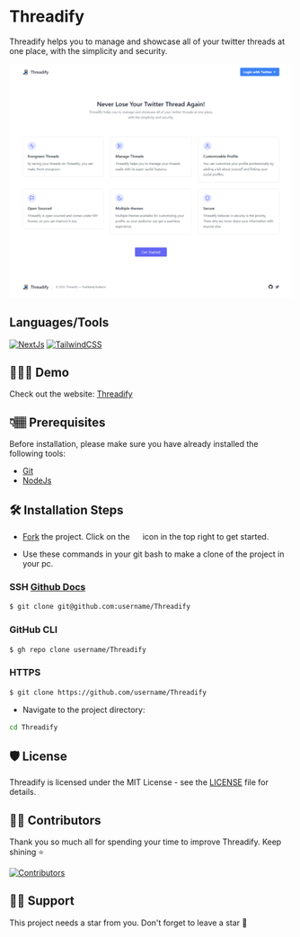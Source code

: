 # Threadify

Threadify helps you to manage and showcase all of your twitter threads at one place, with the simplicity and security.

![Screenshot of the home page](https://github.com/pushkaraj2007/Threadify/blob/main/public/Threadify.png)

## Languages/Tools

<a href="https://nextjs.org/" target="_blank" rel="noreferrer"><img src="https://raw.githubusercontent.com/danielcranney/readme-generator/main/public/icons/skills/nextjs-colored.svg" width="36" height="36" alt="NextJs" /></a>
<a href="https://tailwindcss.com/" target="_blank" rel="noreferrer"><img src="https://raw.githubusercontent.com/danielcranney/readme-generator/main/public/icons/skills/tailwindcss-colored.svg" width="36" height="36" alt="TailwindCSS" /></a>

## 👩🏽‍💻 Demo

Check out the website: [Threadify](https://threadify.vercel.app)

## 👇🏽 Prerequisites

Before installation, please make sure you have already installed the following tools:

- [Git](https://git-scm.com/downloads)
- [NodeJs](https://nodejs.org/en/download/)

## 🛠️ Installation Steps

- [Fork](https://github.com/pushkaraj2007/Threadify/fork) the project. Click on the <a href="https://github.com/pushkaraj2007/Threadiify/fork"><img src="https://i.imgur.com/G4z1kEe.png" height="15" width="15"></a> icon in the top right to get started.

- Use these commands in your git bash to make a clone of the project in your pc.

### SSH [Github Docs](https://docs.github.com/en/authentication/connecting-to-github-with-ssh)

```bash
$ git clone git@github.com:username/Threadify
```

### GitHub CLI

```bash
$ gh repo clone username/Threadify
```

### HTTPS

```bash
$ git clone https://github.com/username/Threadify
```

- Navigate to the project directory:

```bash
cd Threadify
```

## 🛡️ License

Threadify is licensed under the MIT License - see the [LICENSE](Licence) file for details.

## 💪🏽 Contributors

Thank you so much all for spending your time to improve Threadify. Keep shining ⭐

[![Contributors](https://contrib.rocks/image?repo=pushkaraj2007/Threadify)](https://github.com/pushkaraj2007/Threadify/graphs/contributors)

## 🙏🏽 Support

This project needs a star️ from you. Don't forget to leave a star 🌟
